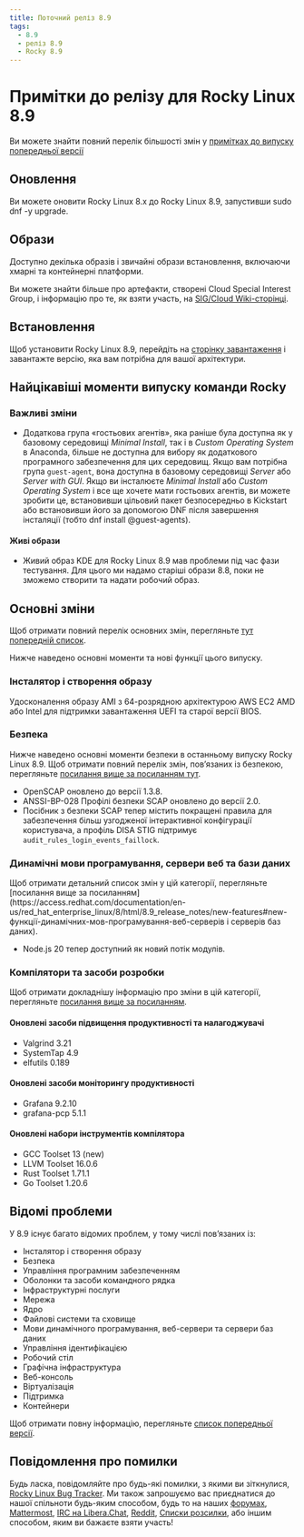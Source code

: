 ```yaml
---
title: Поточний реліз 8.9
tags:
  - 8.9
  - реліз 8.9
  - Rocky 8.9
---
```


# Примітки до релізу для Rocky Linux 8.9

Ви можете знайти повний перелік більшості змін у [примітках до випуску попередньої версії](https://access.redhat.com/documentation/en-us/red_hat_enterprise_linux/8/html/8.9_release_notes/index)

## Оновлення

Ви можете оновити Rocky Linux 8.x до Rocky Linux 8.9, запустивши sudo dnf -y upgrade.

## Образи

Доступно декілька образів і звичайні образи встановлення, включаючи хмарні та контейнерні платформи.

Ви можете знайти більше про артефакти, створені Cloud Special Interest Group, і інформацію про те, як взяти участь, на [SIG/Cloud Wiki-сторінці](https://sig-cloud.rocky.page/).

## Встановлення

Щоб установити Rocky Linux 8.9, перейдіть на [сторінку завантаження](https://rockylinux.org/download/) і завантажте версію, яка вам потрібна для вашої архітектури.

## Найцікавіші моменти випуску команди Rocky

### Важливі зміни

- Додаткова група «гостьових агентів», яка раніше була доступна як у базовому середовищі _Minimal Install_, так і в _Custom Operating System_ в Anaconda, більше не доступна для вибору як додаткового програмного забезпечення для цих середовищ. Якщо вам потрібна група `guest-agent`, вона доступна в базовому середовищі _Server_ або _Server with GUI_. Якщо ви інсталюєте _Minimal Install_ або _Custom Operating System_ і все ще хочете мати гостьових агентів, ви можете зробити це, встановивши цільовий пакет безпосередньо в Kickstart або встановивши його за допомогою DNF після завершення інсталяції (тобто dnf install @guest-agents).

#### Живі образи

- Живий образ KDE для Rocky Linux 8.9 мав проблеми під час фази тестування. Для цього ми надамо старіші образи 8.8, поки не зможемо створити та надати робочий образ.

## Основні зміни

Щоб отримати повний перелік основних змін, перегляньте [тут попередній список](https://access.redhat.com/documentation/en-us/red_hat_enterprise_linux/8/html/8.9_release_notes/overview#overview-major-changes).

Нижче наведено основні моменти та нові функції цього випуску.

### Інсталятор і створення образу

Удосконалення образу AMI з 64-розрядною архітектурою AWS EC2 AMD або Intel для підтримки завантаження UEFI та старої версії BIOS.

### Безпека

Нижче наведено основні моменти безпеки в останньому випуску Rocky Linux 8.9. Щоб отримати повний перелік змін, пов’язаних із безпекою, перегляньте [посилання вище за посиланням тут](https://access.redhat.com/documentation/en-us/red_hat_enterprise_linux/8/html/8.9_release_notes/new-features#new-features-security).

- OpenSCAP оновлено до версії 1.3.8.
- ANSSI-BP-028 Профілі безпеки SCAP оновлено до версії 2.0.
- Посібник з безпеки SCAP тепер містить покращені правила для забезпечення більш узгодженої інтерактивної конфігурації користувача, а профіль DISA STIG підтримує `audit_rules_login_events_faillock`.

### Динамічні мови програмування, сервери веб та бази даних

Щоб отримати детальний список змін у цій категорії, перегляньте [посилання вище за посиланням](https\://access.redhat.com/documentation/en-us/red_hat_enterprise_linux/8/html/8.9_release_notes/new-features#new- функції-динамічних-мов-програмування-веб-серверів і серверів баз даних).

- Node.js 20 тепер доступний як новий потік модулів.

### Компілятори та засоби розробки

Щоб отримати докладнішу інформацію про зміни в цій категорії, перегляньте [посилання вище за посиланням](https://access.redhat.com/documentation/en-us/red_hat_enterprise_linux/8/html/8.9_release_notes/new-features#new-features-compilers-and-development-tools).

#### Оновлені засоби підвищення продуктивності та налагоджувачі

- Valgrind 3.21
- SystemTap 4.9
- elfutils 0.189

#### Оновлені засоби моніторингу продуктивності

- Grafana 9.2.10
- grafana-pcp 5.1.1

#### Оновлені набори інструментів компілятора

- GCC Toolset 13 (new)
- LLVM Toolset 16.0.6
- Rust Toolset 1.71.1
- Go Toolset 1.20.6

## Відомі проблеми

У 8.9 існує багато відомих проблем, у тому числі пов’язаних із:

- Інсталятор і створення образу
- Безпека
- Управління програмним забезпеченням
- Оболонки та засоби командного рядка
- Інфраструктурні послуги
- Мережа
- Ядро
- Файлові системи та сховище
- Мови динамічного програмування, веб-сервери та сервери баз даних
- Управління ідентифікацією
- Робочий стіл
- Графічна інфраструктура
- Веб-консоль
- Віртуалізація
- Підтримка
- Контейнери

Щоб отримати повну інформацію, перегляньте [список попередньої версії](https://access.redhat.com/documentation/en-us/red_hat_enterprise_linux/8/html/8.9_release_notes/known-issues).

## Повідомлення про помилки

Будь ласка, повідомляйте про будь-які помилки, з якими ви зіткнулися, [Rocky Linux Bug Tracker](https://bugs.rockylinux.org/). Ми також запрошуємо вас приєднатися до нашої спільноти будь-яким способом, будь то на наших [форумах](https://forums.rockylinux.org), [Mattermost](https://chat.rockylinux.org), [IRC на Libera.Chat](irc://irc.liberachat/rockylinux), [Reddit](https://reddit.com/r/rockylinux), [Списки розсилки](https://lists.resf.org), або іншим способом, яким ви бажаєте взяти участь!
